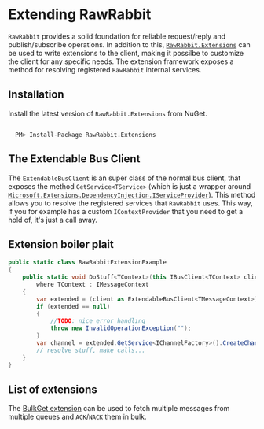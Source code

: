 # Extending RawRabbit
`RawRabbit` provides a solid foundation for reliable request/reply and publish/subscribe operations. In addition to this, [`RawRabbit.Extensions`](https://www.nuget.org/packages/RawRabbit.Extensions/) can be used to write extensions to the client, making it possilbe to customize the client for any specific needs. The extension framework exposes a method for resolving registered `RawRabbit` internal services.

## Installation
Install the latest version of `RawRabbit.Extensions` from NuGet.

```nuget

  PM> Install-Package RawRabbit.Extensions

```

## The Extendable Bus Client

The `ExtendableBusClient` is an super class of the normal bus client, that exposes the method `GetService<TService>` (which is just a wrapper around [`Microsoft.Extensions.DependencyInjection.IServiceProvider`](https://www.nuget.org/packages/Microsoft.Extensions.DependencyInjection.Abstractions/)). This method allows you to resolve the registered services that `RawRabbit` uses. This way, if you for example has a custom `IContextProvider` that you need to get a hold of, it's just a call away.

## Extension boiler plait

```csharp
public static class RawRabbitExtensionExample
{
	public static void DoStuff<TContext>(this IBusClient<TContext> client)
		where TContext : IMessageContext
	{
		var extended = (client as ExtendableBusClient<TMessageContext>);
		if (extended == null)
		{
			//TODO: nice error handling
			throw new InvalidOperationException("");
		}
		var channel = extended.GetService<IChannelFactory>().CreateChannel();
		// resolve stuff, make calls...
	}
}
```

## List of extensions
The [BulkGet extension](Bulk-fetching-message.html) can be used to fetch multiple messages from multiple queues and `ACK`/`NACK` them in bulk.
